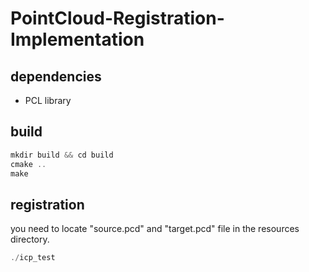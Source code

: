 # PointCloud-Registration-Implementation

## dependencies

- PCL library

## build

```cpp
mkdir build && cd build
cmake ..
make
```

## registration

you need to locate "source.pcd" and "target.pcd" file in the resources directory.

```cpp
./icp_test 
```

